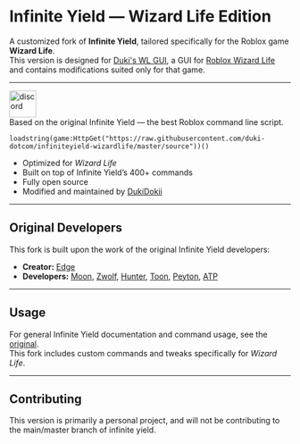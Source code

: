 # Infinite Yield — Wizard Life Edition

A customized fork of **Infinite Yield**, tailored specifically for the Roblox game **Wizard Life**.  
This version is designed for [Duki's WL GUI](https://github.com/duki-dotcom/WL-GUI-PUBLIC), a GUI for [Roblox Wizard Life](https://www.roblox.com/games/1067808551/Wizard-Life) and contains modifications suited only for that game.

---

<a href="https://discord.gg/aywReXD59Z"><img src="https://files.catbox.moe/klbeou.png" alt="discord" width="48"></a>  
Based on the original Infinite Yield — the best Roblox command line script.

```
loadstring(game:HttpGet("https://raw.githubusercontent.com/duki-dotcom/infiniteyield-wizardlife/master/source"))()
```

- Optimized for *Wizard Life*  
- Built on top of Infinite Yield’s 400+ commands  
- Fully open source  
- Modified and maintained by [DukiDokii](https://github.com/duki-dotcom)  

---

## Original Developers

This fork is built upon the work of the original Infinite Yield developers:

- **Creator:** [Edge](https://github.com/EdgeIY)  
- **Developers:** [Moon](https://github.com/LorekeeperZinnia), [Zwolf](https://github.com/luatsuki), [Hunter](https://github.com/tooslzy), [Toon](https://github.com/Toon-arch), [Peyton](https://github.com/peyton2465), [ATP](https://github.com/ionizedparticle)

---

## Usage

For general Infinite Yield documentation and command usage, see the [original](https://github.com/EdgeIY/infiniteyield/).  
This fork includes custom commands and tweaks specifically for *Wizard Life*.

---

## Contributing

This version is primarily a personal project, and will not be contributing to the main/master branch of infinite yield.
